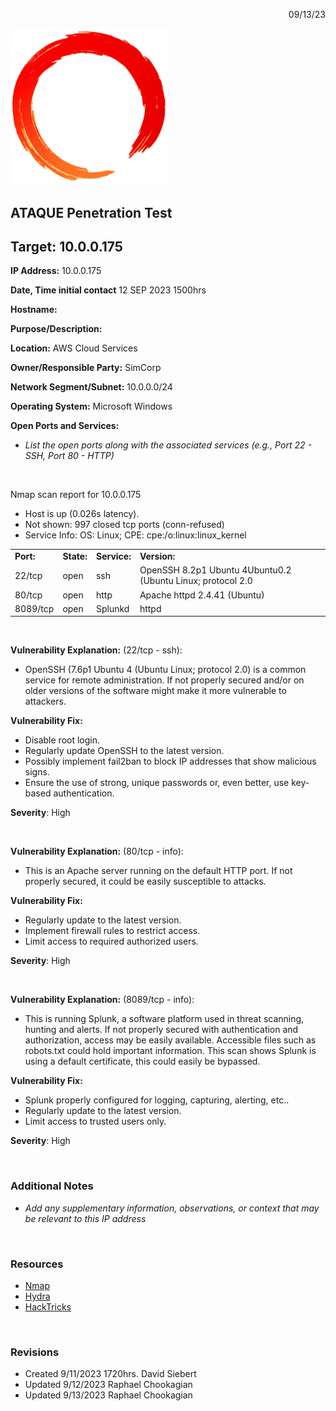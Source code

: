 <p style="text-align: right">
09/13/23</p>

<img src="../assets/ring.png" width="250">

## **ATAQUE Penetration Test**

## **Target: 10.0.0.175**

**IP Address:** 10.0.0.175

**Date, Time initial contact** 12 SEP 2023 1500hrs

**Hostname:**

**Purpose/Description:**

**Location:** AWS Cloud Services

**Owner/Responsible Party:** SimCorp

**Network Segment/Subnet:** 10.0.0.0/24

**Operating System:** Microsoft Windows

**Open Ports and Services:**

- *List the open ports along with the associated services (e.g., Port 22 - SSH, Port 80 - HTTP)*

<br>

Nmap scan report for 10.0.0.175

- Host is up (0.026s latency).
- Not shown: 997 closed tcp ports (conn-refused)
- Service Info: OS: Linux; CPE: cpe:/o:linux:linux_kernel

<table>
  <tr>
   <td>
<strong>Port:</strong>
   </td>
   <td><strong>State:</strong>
   </td>
   <td><strong>Service:</strong>
   </td>
   <td><strong>Version:</strong>
   </td>
  </tr>
  <tr>
   <td>22/tcp
   </td>
   <td>open
   </td>
   <td>ssh
   </td>
   <td>OpenSSH 8.2p1 Ubuntu 4Ubuntu0.2 (Ubuntu Linux; protocol 2.0
   </td>
  </tr>
  <tr>
   <td>80/tcp
   </td>
   <td>open
   </td>
   <td>http
   </td>
   <td>Apache httpd 2.4.41 (Ubuntu)
   </td>
  </tr>
  <tr>
   <td>8089/tcp
   </td>
   <td>open
   </td>
   <td>Splunkd
   </td>
   <td>httpd
   </td>
  </tr>
</table>

<br>

**Vulnerability Explanation:** (22/tcp  - ssh):

- OpenSSH (7.6p1 Ubuntu 4 (Ubuntu Linux; protocol 2.0) is a common service for remote administration. If not properly secured and/or on older versions of the software might make it more vulnerable to attackers.

**Vulnerability Fix:**

- Disable root login.
- Regularly update OpenSSH to the latest version.
- Possibly implement fail2ban to block IP addresses that show malicious signs.
- Ensure the use of strong, unique passwords or, even better, use key-based authentication.

**Severity**: High

<br>

**Vulnerability Explanation:** (80/tcp  - info):

- This is an Apache server running on the default HTTP port. If not properly secured, it could be easily susceptible to attacks.

**Vulnerability Fix:**

- Regularly update to the latest version.
- Implement firewall rules to restrict access.
- Limit access to required authorized users.

**Severity**: High

<br>

**Vulnerability Explanation:** (8089/tcp  - info):

- This is running Splunk, a software platform used in threat scanning, hunting and alerts. If not properly secured with authentication and authorization, access may be easily available. Accessible files such as robots.txt could hold important information. This scan shows Splunk is using a default certificate, this could easily be bypassed.

**Vulnerability Fix:**

- Splunk properly configured for logging, capturing, alerting, etc..
- Regularly update to the latest version.
- Limit access to trusted users only.

**Severity**: High

<br>

### Additional Notes

- *Add any supplementary information, observations, or context that may be relevant to this IP address*

<br>

### **Resources**

- [Nmap](https://nmap.org/)
- [Hydra](https://www.kali.org/tools/hydra/)
- [HackTricks](https://book.hacktricks.xyz/welcome/readme)

<br>

### Revisions

- Created 9/11/2023 1720hrs. David Siebert
- Updated 9/12/2023 Raphael Chookagian
- Updated 9/13/2023 Raphael Chookagian

